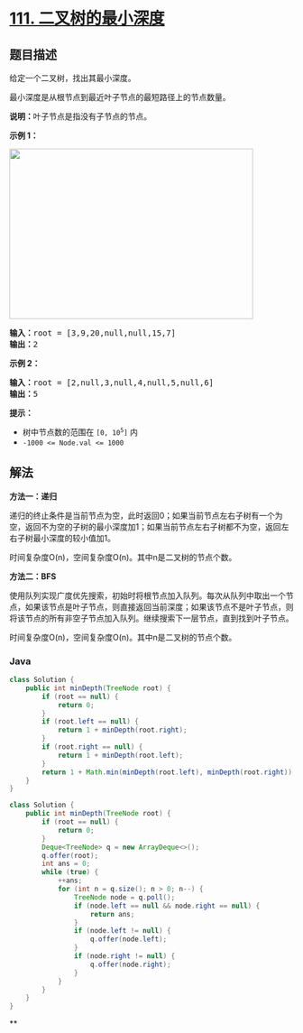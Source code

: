 # [111. 二叉树的最小深度](https://leetcode.cn/problems/minimum-depth-of-binary-tree)

## 题目描述

<p>给定一个二叉树，找出其最小深度。</p>

<p>最小深度是从根节点到最近叶子节点的最短路径上的节点数量。</p>

<p><strong>说明：</strong>叶子节点是指没有子节点的节点。</p>



<p><strong>示例 1：</strong></p>
<img alt="" src="https://gcore.jsdelivr.net/gh/doocs/leetcode@main/solution/0100-0199/0111.Minimum%20Depth%20of%20Binary%20Tree/images/ex_depth.jpg" style="width: 432px; height: 302px;" />
<pre>
<strong>输入：</strong>root = [3,9,20,null,null,15,7]
<strong>输出：</strong>2
</pre>

<p><strong>示例 2：</strong></p>

<pre>
<strong>输入：</strong>root = [2,null,3,null,4,null,5,null,6]
<strong>输出：</strong>5
</pre>



<p><strong>提示：</strong></p>

<ul>
	<li>树中节点数的范围在 <code>[0, 10<sup>5</sup>]</code> 内</li>
	<li><code>-1000 <= Node.val <= 1000</code></li>
</ul>

## 解法

**方法一：递归**

递归的终止条件是当前节点为空，此时返回0；如果当前节点左右子树有一个为空，返回不为空的子树的最小深度加1；如果当前节点左右子树都不为空，返回左右子树最小深度的较小值加1。

时间复杂度O(n)，空间复杂度O(n)。其中n是二叉树的节点个数。

**方法二：BFS**

使用队列实现广度优先搜索，初始时将根节点加入队列。每次从队列中取出一个节点，如果该节点是叶子节点，则直接返回当前深度；如果该节点不是叶子节点，则将该节点的所有非空子节点加入队列。继续搜索下一层节点，直到找到叶子节点。

时间复杂度O(n)，空间复杂度O(n)。其中n是二叉树的节点个数。

### **Java**

```java
class Solution {
    public int minDepth(TreeNode root) {
        if (root == null) {
            return 0;
        }
        if (root.left == null) {
            return 1 + minDepth(root.right);
        }
        if (root.right == null) {
            return 1 + minDepth(root.left);
        }
        return 1 + Math.min(minDepth(root.left), minDepth(root.right));
    }
}
```

```java
class Solution {
    public int minDepth(TreeNode root) {
        if (root == null) {
            return 0;
        }
        Deque<TreeNode> q = new ArrayDeque<>();
        q.offer(root);
        int ans = 0;
        while (true) {
            ++ans;
            for (int n = q.size(); n > 0; n--) {
                TreeNode node = q.poll();
                if (node.left == null && node.right == null) {
                    return ans;
                }
                if (node.left != null) {
                    q.offer(node.left);
                }
                if (node.right != null) {
                    q.offer(node.right);
                }
            }
        }
    }
}
```

**
